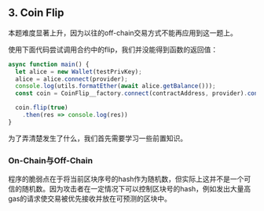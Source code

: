 ## 3. Coin Flip

本题难度显著上升，因为以往的off-chain交易方式不能再应用到这一题上。

使用下面代码尝试调用合约中的flip，我们并没能得到函数的返回值：

```ts
async function main() {
  let alice = new Wallet(testPrivKey);
  alice = alice.connect(provider);
  console.log(utils.formatEther(await alice.getBalance()));
  const coin = CoinFlip__factory.connect(contractAddress, provider).connect(alice);

  coin.flip(true)
    .then(res => console.log(res))
}
```

为了弄清楚发生了什么，我们首先需要学习一些前置知识。

### On-Chain与Off-Chain



程序的脆弱点在于将当前区块序号的hash作为随机数，但实际上这并不是一个可信的随机数。因为攻击者在一定情况下可以控制区块号的hash，例如发出大量高gas的请求使交易被优先接收并放在可预测的区块中。



